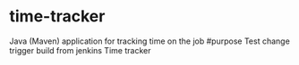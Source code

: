 # time-tracker
Java (Maven) application for tracking time on the job
#purpose 
Test change trigger build from jenkins
Time tracker
